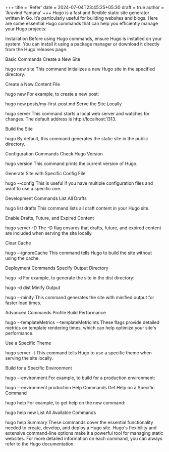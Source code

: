 +++
title = 'Refer'
date = 2024-07-04T23:45:25+05:30
draft = true
author = 'Aravind Yamana'
+++
Hugo is a fast and flexible static site generator written in Go. It’s particularly useful for building websites and blogs. Here are some essential Hugo commands that can help you efficiently manage your Hugo projects:

Installation
Before using Hugo commands, ensure Hugo is installed on your system. You can install it using a package manager or download it directly from the Hugo releases page.

Basic Commands
Create a New Site

hugo new site <site-name>
This command initializes a new Hugo site in the specified directory.

Create a New Content File

hugo new <content-path>
For example, to create a new post:

hugo new posts/my-first-post.md
Serve the Site Locally



hugo server
This command starts a local web server and watches for changes. The default address is http://localhost:1313.

Build the Site



hugo
By default, this command generates the static site in the public directory.

Configuration Commands
Check Hugo Version



hugo version
This command prints the current version of Hugo.

Generate Site with Specific Config File



hugo --config <config-file>
This is useful if you have multiple configuration files and want to use a specific one.

Development Commands
List All Drafts



hugo list drafts
This command lists all draft content in your Hugo site.

Enable Drafts, Future, and Expired Content



hugo server -D
The -D flag ensures that drafts, future, and expired content are included when serving the site locally.

Clear Cache



hugo --ignoreCache
This command tells Hugo to build the site without using the cache.

Deployment Commands
Specify Output Directory



hugo -d <output-directory>
For example, to generate the site in the dist directory:



hugo -d dist
Minify Output



hugo --minify
This command generates the site with minified output for faster load times.

Advanced Commands
Profile Build Performance



hugo --templateMetrics --templateMetricints
These flags provide detailed metrics on template rendering times, which can help optimize your site's performance.

Use a Specific Theme



hugo server -t <theme-name>
This command tells Hugo to use a specific theme when serving the site locally.

Build for a Specific Environment



hugo --environment <environment>
For example, to build for a production environment:



hugo --environment production
Help Commands
Get Help on a Specific Command



hugo help <command>
For example, to get help on the new command:



hugo help new
List All Available Commands



hugo help
Summary
These commands cover the essential functionality needed to create, develop, and deploy a Hugo site. Hugo's flexibility and extensive command-line options make it a powerful tool for managing static websites. For more detailed information on each command, you can always refer to the Hugo documentation.